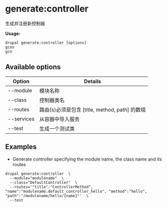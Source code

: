 # generate:controller
生成并注册新控制器

**Usage:**
```
drupal generate:controller [options]
gcon
gcn
```

## Available options
Option | Details
-------|-------------
--module | 模块名称
--class | 控制器类名
--routes | 路由(s)必须是包含 [title, method, path] 的数组
--services | 从容器中导入服务
--test | 生成一个测试类

## Examples
* Generate controller specifying the module name, the class name and its routes
```
drupal generate:controller  \
  --module="modulename"  \
  --class="DefaultController"  \
  --routes='"title":"ControllerMethod", "name":"modulename.default_controller_hello", "method":"hello", "path":"/modulename/hello/{name}"'  \
  --test
```
